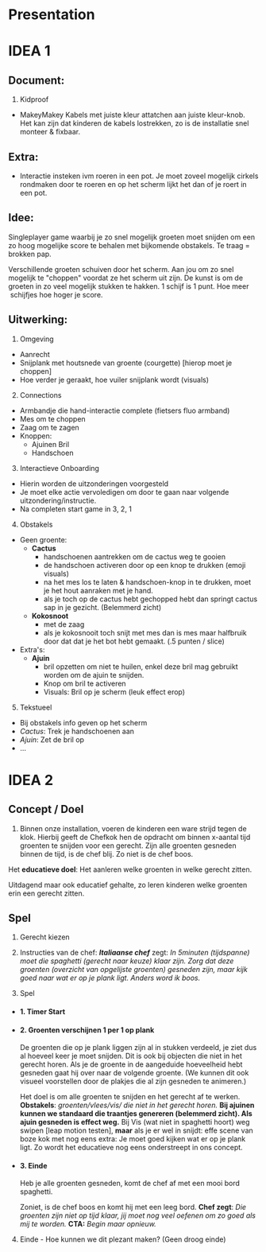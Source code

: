Presentation
============

# IDEA 1

## Document:
1. Kidproof
  - MakeyMakey Kabels met juiste kleur attatchen aan juiste kleur-knob. Het kan zijn dat kinderen de kabels lostrekken, zo is de installatie snel monteer & fixbaar.


## Extra:
- Interactie insteken ivm roeren in een pot. Je moet zoveel mogelijk cirkels rondmaken door te roeren en op het scherm lijkt het dan of je roert in een pot.


## Idee:
Singleplayer game waarbij je zo snel mogelijk groeten moet snijden om een zo hoog mogelijke score te behalen met bijkomende obstakels. Te traag = brokken pap.

Verschillende groeten schuiven door het scherm. Aan jou om zo snel mogelijk te "choppen" voordat ze het scherm uit zijn.
De kunst is om de groeten in zo veel mogelijk stukken te hakken. 1 schijf is 1 punt. Hoe meer  schijfjes hoe hoger je score.

## Uitwerking:
1. Omgeving
  - Aanrecht
  - Snijplank met houtsnede van groente (courgette) [hierop moet je choppen]
  - Hoe verder je geraakt, hoe vuiler snijplank wordt (visuals)

2. Connections
  - Armbandje die hand-interactie complete (fietsers fluo armband)
  - Mes om te choppen
  - Zaag om te zagen
  - Knoppen:
    - Ajuinen Bril
    - Handschoen

3. Interactieve Onboarding    
  - Hierin worden de uitzonderingen voorgesteld
  - Je moet elke actie vervoledigen om door te gaan naar volgende uitzondering/instructie.
  - Na completen start game in 3, 2, 1

4. Obstakels
  - Geen groente:
    - **Cactus**
      - handschoenen aantrekken om de cactus weg te gooien
      - de handschoen activeren door op een knop te drukken (emoji visuals)
      - na het mes los te laten & handschoen-knop in te drukken, moet je het hout aanraken met je hand.
      - als je toch op de cactus hebt gechopped hebt dan springt cactus sap in je gezicht. (Belemmerd zicht)
    - **Kokosnoot**
      - met de zaag
      - als je kokosnooit toch snijt met mes dan is mes maar halfbruik door dat dat je het bot hebt gemaakt. (.5 punten / slice)
  - Extra's:
    - **Ajuin**
      - bril opzetten om niet te huilen, enkel deze bril mag gebruikt worden om de ajuin te snijden.
      - Knop om bril te activeren
      - Visuals: Bril op je scherm (leuk effect erop)

5. Tekstueel
  - Bij obstakels info geven op het scherm
  - *Cactus*: Trek je handschoenen aan
  - *Ajuin*: Zet de bril op
  - ...



# IDEA 2

## Concept / Doel
1. Binnen onze installation, voeren de kinderen een ware strijd tegen de klok. Hierbij geeft de Chefkok hen de opdracht om binnen x-aantal tijd groenten te snijden voor een gerecht. Zijn alle groenten gesneden binnen de tijd, is de chef blij. Zo niet is de chef boos.

Het **educatieve doel**: Het aanleren welke groenten in welke gerecht zitten.

Uitdagend maar ook educatief gehalte, zo leren kinderen welke groenten erin een gerecht zitten.

## Spel

1. Gerecht kiezen

2. Instructies van de chef: ***Italiaanse chef*** zegt: *In 5minuten (tijdspanne) moet die spaghetti (gerecht naar keuze) klaar zijn. Zorg dat deze groenten (overzicht van opgelijste groenten) gesneden zijn, maar kijk goed naar wat er op je plank ligt. Anders word ik boos.*

3. Spel
  - #### 1. Timer Start
  - #### 2. Groenten verschijnen 1 per 1 op plank
    De groenten die op je plank liggen zijn al in stukken verdeeld, je ziet dus al hoeveel keer je moet snijden. Dit is ook bij objecten die niet in het gerecht horen. Als je de groente in de aangeduide hoeveelheid hebt gesneden gaat hij over naar de volgende groente. (We kunnen dit ook visueel voorstellen door de plakjes die al zijn gesneden te animeren.)

    Het doel is om alle groenten te snijden en het gerecht af te werken.
    **Obstakels**: *groenten/vlees/vis/ die niet in het gerecht horen.* **Bij ajuinen kunnen we standaard die traantjes genereren (belemmerd zicht). Als ajuin gesneden is effect weg.** Bij Vis (wat niet in spaghetti hoort) weg swipen [leap motion testen], **maar** als je er wel in snijdt: effe scene van boze kok met nog eens extra: Je moet goed kijken wat er op je plank ligt. Zo wordt het educatieve nog eens onderstreept in ons concept.
  - #### 3. Einde
    Heb je alle groenten gesneden, komt de chef af met een mooi bord spaghetti.

    Zoniet, is de chef boos en komt hij met een leeg bord. **Chef zegt**: *Die groenten zijn niet op tijd klaar, jij moet nog veel oefenen om zo goed als mij te worden.* **CTA:** *Begin maar opnieuw.*

  4. Einde
    - Hoe kunnen we dit plezant maken? (Geen droog einde)
